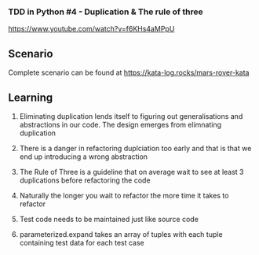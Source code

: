 ### TDD in Python #4 - Duplication & The rule of three
https://www.youtube.com/watch?v=f6KHs4aMPpU

Scenario
-------
Complete scenario can be found at https://kata-log.rocks/mars-rover-kata

Learning
--------

1. Eliminating duplication lends itself to figuring out generalisations 
and abstractions in our code. The design emerges from elimnating duplication

2. There is a danger in refactoring duplciation too early and that is 
that we end up introducing a wrong abstraction

3. The Rule of Three is a guideline that on average wait to see at least 3 duplications
before refactoring the code

4. Naturally the longer you wait to refactor the more time it takes to refactor

5. Test code needs to be maintained just like source code

6. parameterized.expand takes an array of tuples with each tuple containing test
data for each test case
